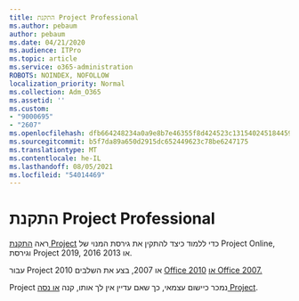 ```yaml
---
title: התקנת Project Professional
ms.author: pebaum
author: pebaum
ms.date: 04/21/2020
ms.audience: ITPro
ms.topic: article
ms.service: o365-administration
ROBOTS: NOINDEX, NOFOLLOW
localization_priority: Normal
ms.collection: Adm_O365
ms.assetid: ''
ms.custom:
- "9000695"
- "2607"
ms.openlocfilehash: dfb664248234a0a9e8b7e46355f8d424523c131540245184459556dc100a4924
ms.sourcegitcommit: b5f7da89a650d2915dc652449623c78be6247175
ms.translationtype: MT
ms.contentlocale: he-IL
ms.lasthandoff: 08/05/2021
ms.locfileid: "54014469"
---
```

# <a name="install-project-professional"></a>התקנת Project Professional

ראה [התקנת Project](https://support.office.com/article/install-project-7059249b-d9fe-4d61-ab96-5c5bf435f281) כדי ללמוד כיצד להתקין את גירסת המנוי של Project Online, וגירסת Project 2019, 2016 או 2013. 

עבור Project 2010 או 2007, בצע את השלבים [Office 2010](https://support.office.com/article/install-office-2010-1b8f3c9b-bdd2-4a4f-8c88-aa756546529d) [או Office 2007.](https://support.office.com/article/install-office-2007-88a8e329-3335-4f82-abb2-ecea3e319657) 

Project נמכר כיישום עצמאי, כך שאם עדיין אין לך אותו, קנה [או נסה Project](https://www.microsoft.com/evalcenter/evaluate-project). 





